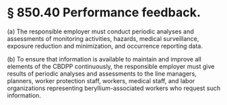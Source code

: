 # § 850.40   Performance feedback.

(a) The responsible employer must conduct periodic analyses and assessments of monitoring activities, hazards, medical surveillance, exposure reduction and minimization, and occurrence reporting data.


(b) To ensure that information is available to maintain and improve all elements of the CBDPP continuously, the responsible employer must give results of periodic analyses and assessments to the line managers, planners, worker protection staff, workers, medical staff, and labor organizations representing beryllium-associated workers who request such information.




